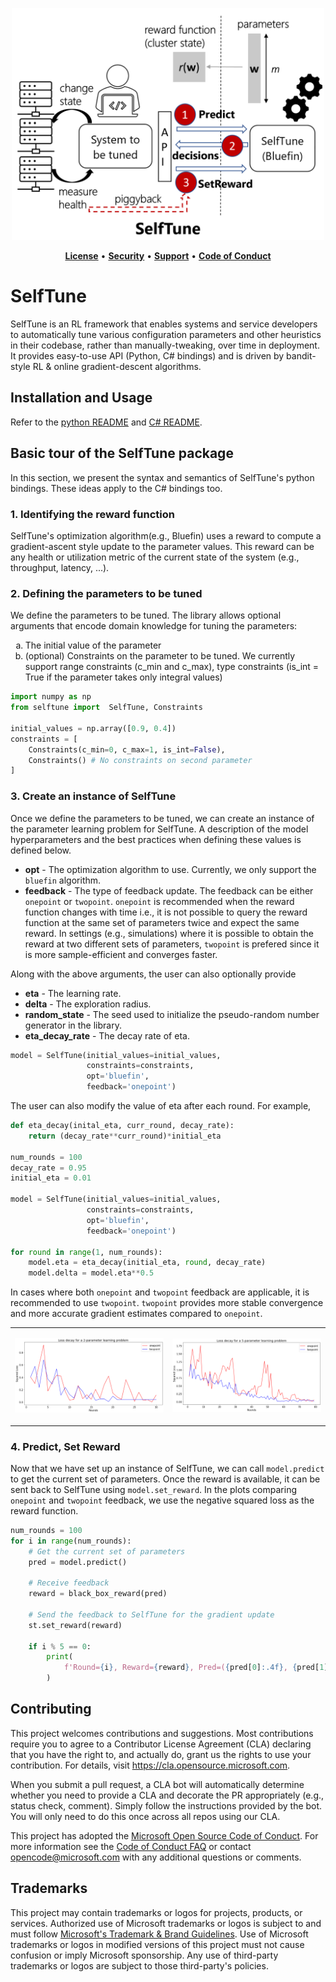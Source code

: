 <p align="center">
<img src=".github/selftune_banner.png" width=500 alt="SelfTune: An RL framework to tune configuration parameters">
</p>

<p align="center">
<a href="https://github.com/microsoft/SelfTune/blob/main/LICENSE"><strong>License</strong></a> •
<a href="https://github.com/microsoft/SelfTune/blob/main/SECURITY.md"><strong>Security</strong></a> •
<a href="https://github.com/microsoft/SelfTune/blob/main/SUPPORT.md"><strong>Support</strong></a> •
<a href="https://github.com/microsoft/SelfTune/blob/main/CODE_OF_CONDUCT.md"><strong>Code of Conduct</strong></a>
</p>

# SelfTune

SelfTune is an RL framework that enables systems and service developers to automatically tune various configuration parameters and other heuristics in their codebase, rather than manually-tweaking, over time in deployment. It provides easy-to-use API (Python, C# bindings) and is driven by bandit-style RL & online gradient-descent algorithms.

## Installation and Usage

Refer to the [python README](python/README.md) and [C# README](c%23/README.md).

## Basic tour of the SelfTune package
In this section, we present the syntax and semantics of SelfTune's python bindings. These ideas apply to the C# bindings too.

### 1. Identifying the reward function

SelfTune's optimization algorithm(e.g., Bluefin) uses a reward to compute a gradient-ascent style update to the parameter values. This reward can be any health or utilization metric of the current state of the system (e.g., throughput, latency, ...).

### 2. Defining the parameters to be tuned
We define the parameters to be tuned. The library allows optional arguments that encode domain knowledge for tuning the parameters:
<ol type="a">
    <li>The initial value of the parameter</li>
    <li>(optional) Constraints on the parameter to be tuned. We currently support range constraints (c_min and c_max), type constraints (is_int = True if the parameter takes only integral values)</li>
</ol>

```python
import numpy as np
from selftune import  SelfTune, Constraints

initial_values = np.array([0.9, 0.4])
constraints = [
    Constraints(c_min=0, c_max=1, is_int=False),
    Constraints() # No constraints on second parameter
]
```

### 3. Create an instance of SelfTune
Once we define the parameters to be tuned, we can create an instance of the parameter learning problem for SelfTune. A description of the model hyperparameters and the best practices when defining these values is defined below.

- <strong>opt</strong> - The optimization algorithm to use. Currently, we only support the `bluefin` algorithm.
- <strong>feedback</strong> - The type of feedback update. The feedback can be either `onepoint` or `twopoint`. `onepoint` is recommended when the reward function changes with time i.e., it is not possible to query the reward function at the same set of parameters twice and expect the same reward. In settings (e.g., simulations) where it is possible to obtain the reward at two different sets of parameters, `twopoint` is prefered since it is more sample-efficient and converges faster.

Along with the above arguments, the user can also optionally provide
- <strong>eta</strong> - The learning rate. 
- <strong>delta</strong> - The exploration radius.
- <strong>random_state</strong> - The seed used to initialize the pseudo-random number generator in the library.
- <strong>eta_decay_rate</strong> - The decay rate of eta.


```python
model = SelfTune(initial_values=initial_values,
                 constraints=constraints,
                 opt='bluefin',
                 feedback='onepoint')
```

The user can also modify the value of eta after each round. For example,
```python
def eta_decay(inital_eta, curr_round, decay_rate):
    return (decay_rate**curr_round)*initial_eta

num_rounds = 100
decay_rate = 0.95
initial_eta = 0.01

model = SelfTune(initial_values=initial_values,
                 constraints=constraints,
                 opt='bluefin',
                 feedback='onepoint')

for round in range(1, num_rounds):
    model.eta = eta_decay(initial_eta, round, decay_rate)
    model.delta = model.eta**0.5
```

In cases where both `onepoint` and `twopoint` feedback are applicable, it is recommended to use `twopoint`. `twopoint` provides more stable convergence and more accurate gradient estimates compared to `onepoint`.

<table>
    <tr>
        <td>
            <p align="center">
                <img src=".github/onepoint_twopoint_2parameter.png" alt="Onepoint vs Twopoint loss decay for a 2 parameter learning problem" width=700/>
            </p>
        </td>
        <td>
            <p align="center">
                <img src=".github/onepoint_twopoint_5parameter.png" alt="Onepoint vs Twopoint loss decay for a 5 parameter learning problem" width=700/></td>
            </p>
    </tr>
</table>

### 4. Predict, Set Reward
Now that we have set up an instance of SelfTune, we can call `model.predict` to get the current set of parameters. Once the reward is available, it can be sent back to SelfTune using `model.set_reward`. In the plots comparing `onepoint` and `twopoint` feedback, we use the negative squared loss as the reward function.

```python
num_rounds = 100
for i in range(num_rounds):
    # Get the current set of parameters
    pred = model.predict()

    # Receive feedback
    reward = black_box_reward(pred)

    # Send the feedback to SelfTune for the gradient update
    st.set_reward(reward)
    
    if i % 5 == 0:
        print(
            f'Round={i}, Reward={reward}, Pred=({pred[0]:.4f}, {pred[1]:.4f}), Best=({st.center[0]}, {st.center[1]})'
        )
```

## Contributing

This project welcomes contributions and suggestions.  Most contributions require you to agree to a
Contributor License Agreement (CLA) declaring that you have the right to, and actually do, grant us
the rights to use your contribution. For details, visit https://cla.opensource.microsoft.com.

When you submit a pull request, a CLA bot will automatically determine whether you need to provide
a CLA and decorate the PR appropriately (e.g., status check, comment). Simply follow the instructions
provided by the bot. You will only need to do this once across all repos using our CLA.

This project has adopted the [Microsoft Open Source Code of Conduct](https://opensource.microsoft.com/codeofconduct/).
For more information see the [Code of Conduct FAQ](https://opensource.microsoft.com/codeofconduct/faq/) or
contact [opencode@microsoft.com](mailto:opencode@microsoft.com) with any additional questions or comments.

## Trademarks

This project may contain trademarks or logos for projects, products, or services. Authorized use of Microsoft 
trademarks or logos is subject to and must follow 
[Microsoft's Trademark & Brand Guidelines](https://www.microsoft.com/en-us/legal/intellectualproperty/trademarks/usage/general).
Use of Microsoft trademarks or logos in modified versions of this project must not cause confusion or imply Microsoft sponsorship.
Any use of third-party trademarks or logos are subject to those third-party's policies.
